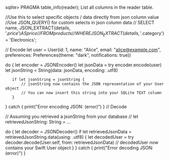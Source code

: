 sqlite> PRAGMA table_info(reader); List all columns in the reader table.

//Use this to select specific objects / data directly from json column value
//Use JSON_QUERY() for custom selects in json column data
//            SELECT name, JSON_EXTRACT(details, '$.price') AS price
//            FROM products
//            WHERE JSON_EXTRACT(details, '$.category') = 'Electronics';


// Encode
let user = User(id: 1, name: "Alice", email: "alice@example.com", preferences: Preferences(theme: "dark", notifications: true))

   do {
       let encoder = JSONEncoder()
       let jsonData = try encoder.encode(user)
       let jsonString = String(data: jsonData, encoding: .utf8)

       if let jsonString = jsonString {
           // jsonString now contains the JSON representation of your User object
           // You can now insert this string into your SQLite TEXT column
       }
   } catch {
       print("Error encoding JSON: \(error)")
   }
// Decode

// Assuming you retrieved a jsonString from your database
// let retrievedJsonString: String = ...

do {
    let decoder = JSONDecoder()
    if let retrievedJsonData = retrievedJsonString.data(using: .utf8) {
        let decodedUser = try decoder.decode(User.self, from: retrievedJsonData)
        // decodedUser now contains your Swift User object
    }
} catch {
    print("Error decoding JSON: \(error)")
}




